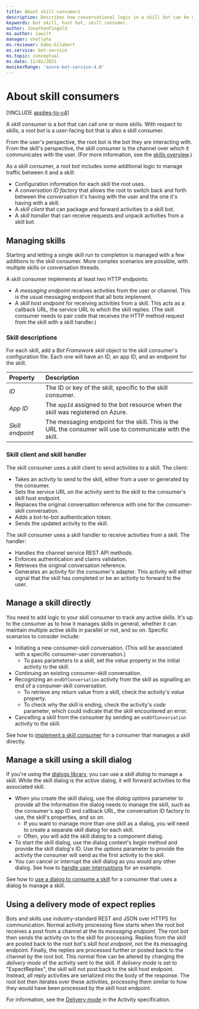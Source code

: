 ```yaml
---
title: About skill consumers
description: Describes how conversational logic in a skill bot can be used by a skill consumer using the Bot Framework SDK.
keywords: bot skill, host bot, skill consumer.
author: JonathanFingold
ms.author: iawilt
manager: shellyha
ms.reviewer: Gabo.Gilabert
ms.service: bot-service
ms.topic: conceptual
ms.date: 11/02/2021
monikerRange: 'azure-bot-service-4.0'
---
```


# About skill consumers

[!INCLUDE [applies-to-v4](../includes/applies-to-v4-current.md)]

A _skill consumer_ is a bot that can call one or more skills.
With respect to skills, a _root bot_ is a user-facing bot that is also a skill consumer.

From the user's perspective, the root bot is the bot they are interacting with.
From the skill's perspective, the skill consumer is the channel over which it communicates with the user.
(For more information, see the [skills overview](skills-conceptual.md).)

As a skill consumer, a root bot includes some additional logic to manage traffic between it and a skill:

- Configuration information for each skill the root uses.
- A _conversation ID factory_ that allows the root to switch back and forth between the conversation it's having with the user and the one it's having with a skill.
- A _skill client_ that can package and forward activities to a skill bot.
- A _skill handler_ that can receive requests and unpack activities from a skill bot.

## Managing skills

Starting and letting a single skill run to completion is managed with a few additions to the skill consumer. More complex scenarios are possible, with multiple skills or conversation threads.

A skill consumer implements at least two HTTP endpoints:

- A _messaging endpoint_ receives activities from the user or channel. This is the usual messaging endpoint that all bots implement.
- A _skill host endpoint_ for receiving activities from a skill. This acts as a callback URL, the service URL to which the skill replies. (The skill consumer needs to pair code that receives the HTTP method request from the skill with a skill handler.)

### Skill descriptions

For each skill, add a _Bot Framework skill_ object to the skill consumer's configuration file. Each one will have an ID, an app ID, and an endpoint for the skill.

| Property | Description
| :--- | :--- |
| _ID_ | The ID or key of the skill, specific to the skill consumer. |
| _App ID_ | The `appId` assigned to the bot resource when the skill was registered on Azure. |
| _Skill endpoint_ | The messaging endpoint for the skill. This is the URL the consumer will use to communicate with the skill. |

### Skill client and skill handler

The skill consumer uses a skill client to send activities to a skill. The client:

- Takes an activity to send to the skill, either from a user or generated by the consumer.
- Sets the service URL on the activity sent to the skill to the consumer's skill host endpoint.
- Replaces the original conversation reference with one for the consumer-skill conversation.
- Adds a bot-to-bot authentication token.
- Sends the updated activity to the skill.

The skill consumer uses a skill handler to receive activities from a skill. The handler:

- Handles the channel service REST API methods.
- Enforces authentication and claims validation.
- Retrieves the original conversation reference.
- Generates an activity for the consumer's adapter. This activity will either signal that the skill has completed or be an activity to forward to the user.

## Manage a skill directly

You need to add logic to your skill consumer to track any active skills.
It's up to the consumer as to how it manages skills in general, whether it can maintain multiple active skills in parallel or not, and so on.
Specific scenarios to consider include:

- Initiating a new consumer-skill conversation. (This will be associated with a specific consumer-user conversation.)
  - To pass parameters to a skill, set the _value_ property in the initial activity to the skill.
- Continuing an existing consumer-skill conversation.
- Recognizing an `endOfConversation` activity from the skill as signalling an end of a consumer-skill conversation.
  - To retrieve any return value from a skill, check the activity's _value_ property.
  - To check why the skill is ending, check the activity's _code_ parameter, which could indicate that the skill encountered an error.
- Cancelling a skill from the consumer by sending an `endOfConversation` activity to the skill.

See how to [implement a skill consumer](skill-implement-consumer.md) for a consumer that manages a skill directly.

## Manage a skill using a skill dialog

If you're using the [dialogs library](bot-builder-concept-dialog.md), you can use a _skill dialog_ to manage a skill. While the skill dialog is the active dialog, it will forward activities to the associated skill.

- When you create the skill dialog, use the _dialog options_ parameter to provide all the information the dialog needs to manage the skill, such as the consumer's app ID and callback URL, the conversation ID factory to use, the skill's properties, and so on.
  - If you want to manage more than one skill as a dialog, you will need to create a separate skill dialog for each skill.
  - Often, you will add the skill dialog to a component dialog.
- To start the skill dialog, use the dialog context's _begin_ method and provide the skill dialog's ID. Use the _options_ parameter to provide the activity the consumer will send as the first activity to the skill.
- You can cancel or interrupt the skill dialog as you would any other dialog. See how to [handle user interruptions](bot-builder-howto-handle-user-interrupt.md) for an example.

See how to [use a dialog to consume a skill](skill-use-skilldialog.md) for a consumer that uses a dialog to manage a skill.

## Using a delivery mode of expect replies

Bots and skills use industry-standard REST and JSON over HTTPS for communication. Normal activity processing flow starts when the root bot receives a post from a channel at the its _messaging endpoint_. The root bot then sends the activity on to the skill for processing. Replies from the skill are posted back to the root bot's _skill host endpoint_, not the its messaging endpoint. Finally, the replies are processed further or posted back to the channel by the root bot. This normal flow can be altered by changing the _delivery mode_ of the activity sent to the skill. If _delivery mode_ is set to "ExpectReplies", the skill will not post back to the skill host endpoint.  Instead, all reply activities are serialized into the body of the response.  The root bot then iterates over these activities, processing them similar to how they would have been processed by the skill host endpoint.

For information, see the [Delivery mode](https://github.com/microsoft/botframework-sdk/blob/main/specs/botframework-activity/botframework-activity.md#delivery-mode) in the Activity specification.
